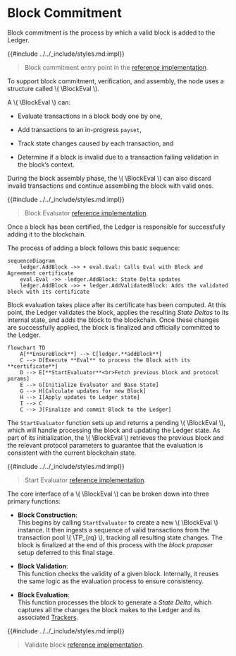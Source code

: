 $$
\newcommand \TP {\mathrm{TxPool}}
\newcommand \BlockEval {\mathrm{BlockEvaluator}}
$$

# Block Commitment

Block commitment is the process by which a valid block is added to the Ledger.

{{#include ../../_include/styles.md:impl}}
> Block commitment entry point in the [reference implementation](https://github.com/algorand/go-algorand/blob/b6e5bcadf0ad3861d4805c51cbf3f695c38a93b7/ledger/eval/eval.go#L2060).

To support block commitment, verification, and assembly, the node uses a structure
called \\( \BlockEval \\).

A \\( \BlockEval \\) can:

- Evaluate transactions in a block body one by one,

- Add transactions to an in-progress `payset`,

- Track state changes caused by each transaction, and

- Determine if a block is invalid due to a transaction failing validation in the
block’s context.

During the block assembly phase, the \\( \BlockEval \\) can also discard invalid
transactions and continue assembling the block with valid ones.

{{#include ../../_include/styles.md:impl}}
> Block Evaluator [reference implementation](https://github.com/algorand/go-algorand/blob/b6e5bcadf0ad3861d4805c51cbf3f695c38a93b7/ledger/eval/eval.go#L672).

Once a block has been certified, the Ledger is responsible for successfully adding it to the blockchain.

The process of adding a block follows this basic sequence:

```mermaid
sequenceDiagram
    ledger.AddBlock ->> + eval.Eval: Calls Eval with Block and Agreement certificate
    eval.Eval ->> -ledger.AddBlock: State Delta updates
    ledger.AddBlock ->> + ledger.AddValidatedBlock: Adds the validated block with its certificate
```

Block evaluation takes place after its certificate has been computed. At this point,
the Ledger validates the block, applies the resulting _State Deltas_ to its internal
state, and adds the block to the blockchain. Once these changes are successfully
applied, the block is finalized and officially committed to the Ledger.

```mermaid
flowchart TD
    A[**EnsureBlock**] --> C[ledger.**addBlock**]
    C --> D[Execute **Eval** to process the Block with its **certificate**]
    D --> E[**StartEvaluator**<br>Fetch previous block and protocol params]
    E --> G[Initialize Evaluator and Base State]
    G --> H[Calculate updates for new Block]
    H --> I[Apply updates to Ledger state]
    I --> C
    C --> J[Finalize and commit Block to the Ledger]
```

The `StartEvaluator` function sets up and returns a pending \\( \BlockEval \\),
which will handle processing the block and updating the Ledger state. As part of
its initialization, the \\( \BlockEval \\) retrieves the previous block and the
relevant protocol parameters to guarantee that the evaluation is consistent with
the current blockchain state.

{{#include ../../_include/styles.md:impl}}
> Start Evaluator [reference implementation](https://github.com/algorand/go-algorand/blob/b6e5bcadf0ad3861d4805c51cbf3f695c38a93b7/ledger/eval/eval.go#L718).

The core interface of a \\( \BlockEval \\) can be broken down into three primary
functions:

- **Block Construction**:\
This begins by calling `StartEvaluator` to create a new \\( \BlockEval \\) instance.
It then ingests a sequence of valid transactions from the transaction pool \\( \TP_{rq} \\),
tracking all resulting state changes. The block is finalized at the end of this process
with the _block proposer_ setup deferred to this final stage.

- **Block Validation**:\
This function checks the validity of a given block. Internally, it reuses the same
logic as the evaluation process to ensure consistency.

- **Block Evaluation**:\
This function processes the block to generate a _State Delta_, which captures all
the changes the block makes to the Ledger and its associated [Trackers](ledger-nn-trackers.md).

{{#include ../../_include/styles.md:impl}}
> Validate block [reference implementation](https://github.com/algorand/go-algorand/blob/b6e5bcadf0ad3861d4805c51cbf3f695c38a93b7/ledger/ledger.go#L978).
